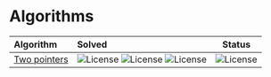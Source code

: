 # Algorithms

  | Algorithm                     | Solved                                                                                                                                                                       |                        Status                         |
|:------------------------------|:-----------------------------------------------------------------------------------------------------------------------------------------------------------------------------|:-----------------------------------------------------:|
  | [Two pointers](/two-pointers) | ![License](https://img.shields.io/badge/2/4-Easy-greenblue) ![License](https://img.shields.io/badge/0/0-Medium-orange) ![License](https://img.shields.io/badge/0/0-Hard-red) | ![License](https://img.shields.io/badge/Doing-orange) |
